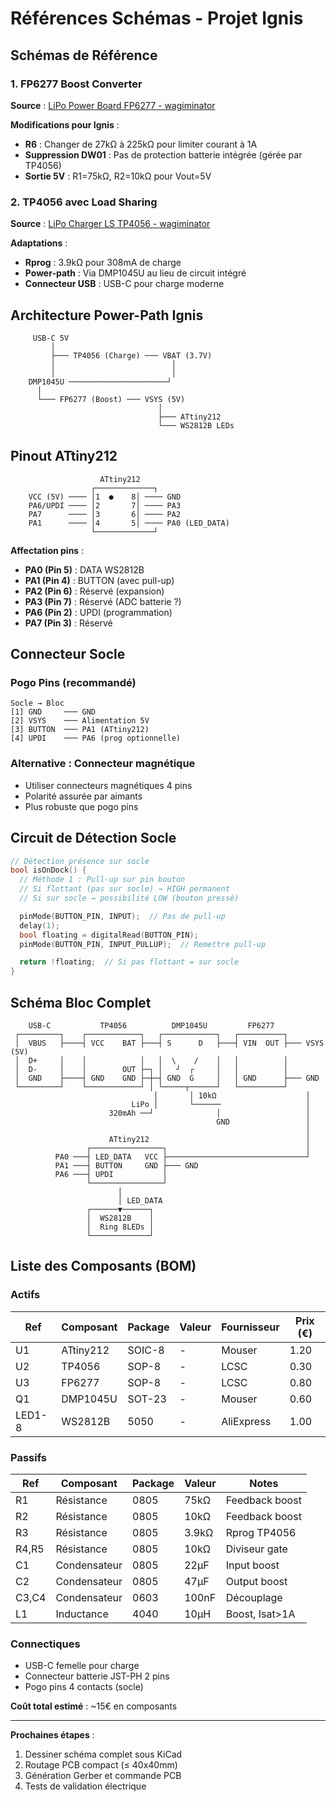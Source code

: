 # Références Schémas - Projet Ignis

## Schémas de Référence

### 1. FP6277 Boost Converter

**Source** : [LiPo Power Board FP6277 - wagiminator](https://github.com/wagiminator/Power-Boards/blob/master/LiPo_Power_Board_FP6277/LiPo_Power_Board_FP6277_schematic.pdf)

**Modifications pour Ignis** :

- **R6** : Changer de 27kΩ à 225kΩ pour limiter courant à 1A
- **Suppression DW01** : Pas de protection batterie intégrée (gérée par TP4056)
- **Sortie 5V** : R1=75kΩ, R2=10kΩ pour Vout=5V

### 2. TP4056 avec Load Sharing

**Source** : [LiPo Charger LS TP4056 - wagiminator](https://github.com/wagiminator/Power-Boards/blob/master/LiPo_Charger_LS_TP4056/LiPo_Charger_LS_TP4056_schematic.pdf)

**Adaptations** :

- **Rprog** : 3.9kΩ pour 308mA de charge
- **Power-path** : Via DMP1045U au lieu de circuit intégré
- **Connecteur USB** : USB-C pour charge moderne

## Architecture Power-Path Ignis

```
     USB-C 5V
         │
         ├─── TP4056 (Charge) ─── VBAT (3.7V)
         │                          │
         │                          │
    DMP1045U ──────────────────────┘
      │
      └─── FP6277 (Boost) ─── VSYS (5V)
                                 │
                                 ├─── ATtiny212
                                 └─── WS2812B LEDs
```

## Pinout ATtiny212

```
                    ATtiny212
                  ┌─────────────┐
    VCC (5V) ──── │1  ●    8│ ──── GND
    PA6/UPDI ──── │2       7│ ──── PA3
    PA7      ──── │3       6│ ──── PA2
    PA1      ──── │4       5│ ──── PA0 (LED_DATA)
                  └─────────────┘
```

**Affectation pins** :

- **PA0 (Pin 5)** : DATA WS2812B
- **PA1 (Pin 4)** : BUTTON (avec pull-up)
- **PA2 (Pin 6)** : Réservé (expansion)
- **PA3 (Pin 7)** : Réservé (ADC batterie ?)
- **PA6 (Pin 2)** : UPDI (programmation)
- **PA7 (Pin 3)** : Réservé

## Connecteur Socle

### Pogo Pins (recommandé)

```
Socle → Bloc
[1] GND     ─── GND
[2] VSYS    ─── Alimentation 5V
[3] BUTTON  ─── PA1 (ATtiny212)
[4] UPDI    ─── PA6 (prog optionnelle)
```

### Alternative : Connecteur magnétique

- Utiliser connecteurs magnétiques 4 pins
- Polarité assurée par aimants
- Plus robuste que pogo pins

## Circuit de Détection Socle

```cpp
// Détection présence sur socle
bool isOnDock() {
  // Méthode 1 : Pull-up sur pin bouton
  // Si flottant (pas sur socle) → HIGH permanent
  // Si sur socle → possibilité LOW (bouton pressé)

  pinMode(BUTTON_PIN, INPUT);  // Pas de pull-up
  delay(1);
  bool floating = digitalRead(BUTTON_PIN);
  pinMode(BUTTON_PIN, INPUT_PULLUP);  // Remettre pull-up

  return !floating;  // Si pas flottant = sur socle
}
```

## Schéma Bloc Complet

```
    USB-C           TP4056          DMP1045U         FP6277
 ┌─────────┐    ┌────────────┐   ┌────────────┐   ┌──────────┐
 │  VBUS   ├────┤ VCC    BAT ├───┤ S      D   ├───┤ VIN  OUT ├─── VSYS (5V)
 │  D+     │    │            │   │  \    /    │   │          │
 │  D-     │    │        OUT ├─┐ │   ┘  ┌     │   │          │
 │  GND    ├────┤ GND    GND ├─┼─┤ GND  G     │   │ GND      ├─── GND
 └─────────┘    └────────────┘ │ └─────┬──────┘   └──────────┘
                                │       │ 10kΩ                    │
                           LiPo │       └──────                   │
                      320mAh ──┘              │                   │
                                              GND                 │
                                                                  │
                      ATtiny212                                   │
                 ┌────────────────┐                               │
          PA0 ───┤ LED_DATA   VCC ├───────────────────────────────┘
          PA1 ───┤ BUTTON     GND ├─── GND
          PA6 ───┤ UPDI           │
                 └────────────────┘
                        │
                        │ LED_DATA
                 ┌──────▼──────┐
                 │  WS2812B    │
                 │  Ring 8LEDs │
                 └─────────────┘
```

## Liste des Composants (BOM)

### Actifs

| Ref    | Composant | Package | Valeur | Fournisseur | Prix (€) |
| ------ | --------- | ------- | ------ | ----------- | -------- |
| U1     | ATtiny212 | SOIC-8  | -      | Mouser      | 1.20     |
| U2     | TP4056    | SOP-8   | -      | LCSC        | 0.30     |
| U3     | FP6277    | SOP-8   | -      | LCSC        | 0.80     |
| Q1     | DMP1045U  | SOT-23  | -      | Mouser      | 0.60     |
| LED1-8 | WS2812B   | 5050    | -      | AliExpress  | 1.00     |

### Passifs

| Ref   | Composant    | Package | Valeur | Notes          |
| ----- | ------------ | ------- | ------ | -------------- |
| R1    | Résistance   | 0805    | 75kΩ   | Feedback boost |
| R2    | Résistance   | 0805    | 10kΩ   | Feedback boost |
| R3    | Résistance   | 0805    | 3.9kΩ  | Rprog TP4056   |
| R4,R5 | Résistance   | 0805    | 10kΩ   | Diviseur gate  |
| C1    | Condensateur | 0805    | 22µF   | Input boost    |
| C2    | Condensateur | 0805    | 47µF   | Output boost   |
| C3,C4 | Condensateur | 0603    | 100nF  | Découplage     |
| L1    | Inductance   | 4040    | 10µH   | Boost, Isat>1A |

### Connectiques

- USB-C femelle pour charge
- Connecteur batterie JST-PH 2 pins
- Pogo pins 4 contacts (socle)

**Coût total estimé** : ~15€ en composants

---

**Prochaines étapes** :

1. Dessiner schéma complet sous KiCad
2. Routage PCB compact (≤ 40x40mm)
3. Génération Gerber et commande PCB
4. Tests de validation électrique

